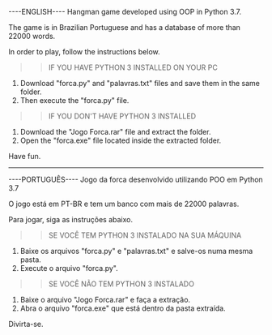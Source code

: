 ----ENGLISH----
Hangman game developed using OOP in Python 3.7.

The game is in Brazilian Portuguese and has a database of more than 22000 words.

In order to play, follow the instructions below.

>> IF YOU HAVE PYTHON 3 INSTALLED ON YOUR PC
1. Download "forca.py" and "palavras.txt" files and save them in the same folder.
2. Then execute the "forca.py" file.

>> IF YOU DON'T HAVE PYTHON 3 INSTALLED
1. Download the "Jogo Forca.rar" file and extract the folder.
2. Open the "forca.exe" file located inside the extracted folder.

Have fun.
_______________________________________________________________________________________
----PORTUGUÊS----
Jogo da forca desenvolvido utilizando POO em Python 3.7

O jogo está em PT-BR e tem um banco com mais de 22000 palavras.

Para jogar, siga as instruções abaixo.

>>SE VOCÊ TEM PYTHON 3 INSTALADO NA SUA MÁQUINA
1. Baixe os arquivos "forca.py" e "palavras.txt" e salve-os numa mesma pasta.
2. Execute o arquivo "forca.py".

>>SE VOCÊ NÃO TEM PYTHON 3 INSTALADO

1. Baixe o arquivo "Jogo Forca.rar" e faça a extração.
2. Abra o arquivo "forca.exe" que está dentro da pasta extraída.

Divirta-se.
